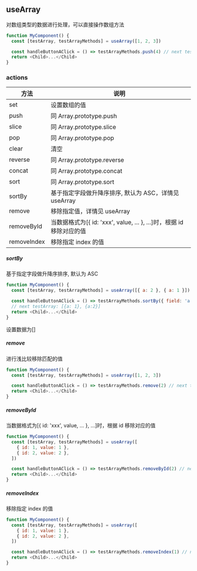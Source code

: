 ## useArray

对数组类型的数据进行处理，可以直接操作数组方法

```javascript
function MyComponent() {
  const [testArray, testArrayMethods] = useArray([1, 2, 3])

  const handleButtonAClick = () => testArrayMethods.push(4) // next testArray: [1, 2, 3, 4]
  return <Child>...</Child>
}
```

### actions

| 方法 | 说明|
|-----------|------------------------|
| set      | 设置数组的值             | 
| push     | 同 Array.prototype.push   | 
| slice     | 同 Array.prototype.slice   |
| pop     | 同 Array.prototype.pop   | 
| clear     | 清空   | 
| reverse | 同 Array.prototype.reverse |
| concat | 同 Array.prototype.concat |
| sort | 同 Array.prototype.sort |
| sortBy | 基于指定字段做升降序排序, 默认为 ASC，详情见 useArray |
| remove | 移除指定值，详情见 useArray |
| removeById | 当数据格式为[{ id: 'xxx', value, ... }, ...]时，根据 id 移除对应的值 |
| removeIndex | 移除指定 index 的值 |

##### sortBy

基于指定字段做升降序排序, 默认为 ASC

```javascript
function MyComponent() {
  const [testArray, testArrayMethods] = useArray([{ a: 2 }, { a: 1 }])

  const handleButtonAClick = () => testArrayMethods.sortBy({ field: 'a', order: 'ASC' })
  // next testArray: [{a: 1}, {a:2}]
  return <Child>...</Child>
}
```

设置数据为[]

##### remove

进行浅比较移除匹配的值

```javascript
function MyComponent() {
  const [testArray, testArrayMethods] = useArray([1, 2, 3])

  const handleButtonAClick = () => testArrayMethods.remove(2) // next testArray: [1, 3]
  return <Child>...</Child>
}
```

##### removeById

当数据格式为[{ id: 'xxx', value, ... }, ...]时，根据 id 移除对应的值

```javascript
function MyComponent() {
  const [testArray, testArrayMethods] = useArray([
    { id: 1, value: 1 },
    { id: 2, value: 2 },
  ])

  const handleButtonAClick = () => testArrayMethods.removeById(2) // next testArray: [{ id: 1, value: 1 }]
  return <Child>...</Child>
}
```

##### removeIndex

移除指定 index 的值

```javascript
function MyComponent() {
  const [testArray, testArrayMethods] = useArray([
    { id: 1, value: 1 },
    { id: 2, value: 2 },
  ])

  const handleButtonAClick = () => testArrayMethods.removeIndex(1) // next testArray: [{ id: 1, value: 1 }]
  return <Child>...</Child>
}
```
